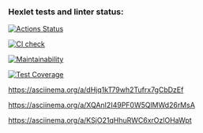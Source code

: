 ### Hexlet tests and linter status:
[![Actions Status](https://github.com/DyakonovVitaliy/python-project-50/workflows/hexlet-check/badge.svg)](https://github.com/DyakonovVitaliy/python-project-50/actions)

[![CI check](https://github.com/DyakonovVitaliy/python-project-50/actions/workflows/pyci.yml/badge.svg)](https://github.com/DyakonovVitaliy/python-project-50/actions/workflows/main.yml)

[![Maintainability](https://api.codeclimate.com/v1/badges/91e160c526df83147845/maintainability)](https://codeclimate.com/github/DyakonovVitaliy/python-project-50/maintainability)

[![Test Coverage](https://api.codeclimate.com/v1/badges/91e160c526df83147845/test_coverage)](https://codeclimate.com/github/DyakonovVitaliy/python-project-50/test_coverage)

https://asciinema.org/a/dHjq1kT79wh2Tufrx7gCbDzEf

https://asciinema.org/a/XQAnI2I49PF0W5QlMWd26rMsA

https://asciinema.org/a/KSjO21qHhuRWC6xrOzlOHaWpt